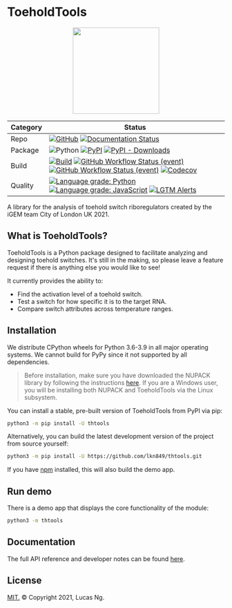 # ToeholdTools

<p align="center">
  <img width="200wv" src="https://raw.githubusercontent.com/lkn849/thtools/master/src/thtools/app/web/favicon.svg" />
</p>

| Category | Status                                                                                                                                                                                                                                                                                                                                                                                                                                                                                                                                                                                                                                                                                                                                                                              |
|----------|-------------------------------------------------------------------------------------------------------------------------------------------------------------------------------------------------------------------------------------------------------------------------------------------------------------------------------------------------------------------------------------------------------------------------------------------------------------------------------------------------------------------------------------------------------------------------------------------------------------------------------------------------------------------------------------------------------------------------------------------------------------------------------------|
| Repo     | [![GitHub](https://img.shields.io/github/license/lkn849/thtools?style=for-the-badge)](https://github.com/lkn849/thtools/blob/master/LICENSE) [![Documentation Status](https://img.shields.io/readthedocs/thtools?style=for-the-badge&logo=readthedocs&logoColor=white)](https://thtools.readthedocs.io/)                                                                                                                                                                                                                                                                                                                                                                                                                                                                            |
| Package  | ![Python](https://img.shields.io/pypi/pyversions/thtools?style=for-the-badge&logo=python&logoColor=white) [![PyPI](https://img.shields.io/pypi/v/thtools?style=for-the-badge&logo=pypi&logoColor=white)](https://pypi.org/project/thtools/) [![PyPI - Downloads](https://img.shields.io/pypi/dm/thtools?style=for-the-badge&logo=pypi&logoColor=white)](https://pypistats.org/packages/thtools)                                                                                                                                                                                                                                                                                                                                                                                     |
| Build    | [![Build](https://img.shields.io/github/workflow/status/lkn849/thtools/Build?style=for-the-badge&logo=github)](https://github.com/lkn849/thtools/actions/workflows/autowheel.yml) [![GitHub Workflow Status (event)](https://img.shields.io/github/workflow/status/lkn849/thtools/App?label=app&style=for-the-badge&logo=github)](https://github.com/lkn849/thtools/actions/workflows/autoapp.yml) [![GitHub Workflow Status (event)](https://img.shields.io/github/workflow/status/lkn849/thtools/Test?label=tests&style=for-the-badge&logo=github)](https://github.com/lkn849/thtools/actions/workflows/autotest.yml) [![Codecov](https://img.shields.io/codecov/c/github/lkn849/thtools?style=for-the-badge&logo=codecov&logoColor=white)](https://codecov.io/gh/lkn849/thtools/)|
| Quality  | [![Language grade: Python](https://img.shields.io/lgtm/grade/python/g/lkn849/thtools.svg?logo=lgtm&style=for-the-badge)](https://lgtm.com/projects/g/lkn849/thtools/context:python) [![Language grade: JavaScript](https://img.shields.io/lgtm/grade/javascript/g/lkn849/thtools.svg?logo=lgtm&style=for-the-badge)](https://lgtm.com/projects/g/lkn849/thtools/context:javascript) [![LGTM Alerts](https://img.shields.io/lgtm/alerts/github/lkn849/thtools?label=lgtm%20alerts&style=for-the-badge&logo=lgtm)](https://lgtm.com/projects/g/lkn849/thtools/)                                                                                                                                                                                                                       |

A library for the analysis of toehold switch riboregulators created by the iGEM team City of London UK 2021.
## What is ToeholdTools?
ToeholdTools is a Python package designed to facilitate analyzing and designing toehold switches.
It's still in the making, so please leave a feature request
if there is anything else you would like to see!

It currently provides the ability to:
- Find the activation level of a toehold switch.
- Test a switch for how specific it is to the target RNA.
- Compare switch attributes across temperature ranges.
## Installation
We distribute CPython wheels for Python 3.6-3.9 in all major operating systems.
We cannot build for PyPy since it not supported by all dependencies.

>Before installation, make sure you have downloaded the NUPACK library by following the instructions
[here](https://piercelab-caltech.github.io/nupack-docs/start/#installation-requirements).
>If you are a Windows user, you will be installing both NUPACK and ToeholdTools via the Linux subsystem.

You can install a stable, pre-built version of ToeholdTools from PyPI via pip:
```bash
python3 -m pip install -U thtools
```

Alternatively, you can build the latest development version of the project from source yourself:
```bash
python3 -m pip install -U https://github.com/lkn849/thtools.git
```
If you have [npm](https://nodejs.org/en/download/) installed, this will also build the demo app.

## Run demo
There is a demo app that displays the core functionality of the module:
```bash
python3 -m thtools
```

## Documentation
The full API reference and developer notes can be found [here](https://thtools.readthedocs.io).

## License
[MIT.](https://github.com/lkn849/thtools/blob/master/LICENSE) © Copyright 2021, Lucas Ng.